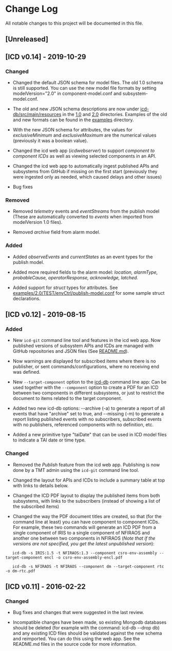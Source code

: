 # Change Log
All notable changes to this project will be documented in this file.

## [Unreleased]

## [ICD v0.14] - 2019-10-29

### Changed

- Changed the default JSON schema for model files. The old 1.0 schema is still supported. You can use the new model file formats by setting modelVersion="2.0" in component-model.conf and subsystem-model.conf. 

-  The old and new JSON schema descriptions are now under [icd-db/src/main/resources](icd-db/src/main/resources) in the 
 [1.0](icd-db/src/main/resources/1.0) and [2.0](icd-db/src/main/resources/2.0) directories. 
  Examples of the old and new formats can be found in the [examples](examples) directory. 
  
- With the new JSON schema for attributes, the values for *exclusiveMinimum* and *exclusiveMaximum* are the numerical values 
  (previously it was a boolean value). 

- Changed the icd web app (*icdwebserver*) to support *component to component ICDs* as well as viewing selected components in an API.

- Changed the icd web app to automatically ingest published APIs and subsystems from GitHub if missing on the first start
 (previously they were ingested only as needed, which caused delays and other issues)

- Bug fixes

### Removed

- Removed *telemetry* events and *eventStreams* from the publish model
  (These are automatically converted to *events* when imported from modelVersion 1.0 files).
  
- Removed *archive* field from alarm model.

### Added

- Added *observeEvents* and *currentStates* as an event types for the publish model.

- Added more required fields to the alarm model: 
    *location, alarmType, probableCause, operatorResponse, acknowledge, latched.*

- Added support for *struct* types for attributes.
  See [examples/2.0/TEST/envCtrl/publish-model.conf](examples/2.0/TEST/envCtrl/publish-model.conf) for some sample struct declarations.


## [ICD v0.12] - 2019-08-15

### Added

- New `icd-git` command line tool and features in the icd web app. 
  Now published versions of subsystem APIs and ICDs are managed with GitHub repositories and JSON files (See [README.md](README.md)).
  
- Now warnings are displayed for subscribed items where there is no publisher, or sent commands/configurations, where no receiving end was defined.

- New `--target-component` option to the [icd-db](icd-db) command line app: 
  Can be used together with the `--component` option to create a PDF for an ICD between two components in different subsystems,
  or just to restrict the document to items related to the target component.
  
- Added two new icd-db options: --archive (-a) to generate a report of all events that have "archive" set to true,
  and --missing (-m) to generate a report listing published events with no subscribers, subscribed events with no
  publishers, referenced components with no definition, etc.
  
- Added a new primitive type "taiDate" that can be used in ICD model files to indicate a TAI date or time type. 

### Changed

- Removed the *Publish* feature from the icd web app. 
  Publishing is now done by a TMT admin using the `icd-git` command line tool.
  
- Changed the layout for APIs and ICDs to include a summary table at top with links to details below.

- Changed the ICD PDF layout to display the published items from both subsystems, with links to the subscribers
  (instead of showing a list of the subscribed items)

- Changed the way the PDF document titles are created, so that (for the command line
  at least) you can have component to component ICDs. 
  For example, these two commands will generate an ICD PDF from a single component of IRIS to
  a single component of NFIRAOS and another one between two components in NFIRAOS 
  (*Note that if the versions are not specified, you get the latest unpublished version*):
```$xslt
   icd-db -s IRIS:1.5 -t NFIRAOS:1.3 --component csro-env-assembly --target-component encl -o csro-env-assembly-encl.pdf

   icd-db -s NFIRAOS -t NFIRAOS --component dm --target-component rtc -o dm-rtc.pdf
```  
  
## [ICD v0.11] - 2016-02-22

### Changed

- Bug fixes and changes that were suggested in the last review.
  
- Incompatible changes have been made, so existing Mongodb databases should be deleted
  (for example with the command: icd-db --drop db) and any existing ICD files should be validated against the new schema and reimported. 
  You can do this using the web app. See the README.md files in the source code for more information.


